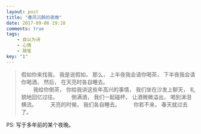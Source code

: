 ```yaml
---
layout: post
title: "春风沉醉的夜晚"
date: 2017-09-06 19:10
comments: true
tags: 
	- 自以为诗
	- 心情
	- 随笔
key: "1"
---
```


> 假如你来找我，
> 我是说假如，
> 那么，
> 上半夜我会请你喝茶，
> 下半夜我会请你喝酒，
> 然后，
> 在天亮时各自睡去。  
>　　
> 我给你倒茶，
> 你给我讲这些年高兴的事情，
> 我们坐在沙发上聊天，
> 礼貌地回忆过往。
>　　
> 倒满酒，
> 我们一起碰杯，
> 让酒微微溢出，
> 喝到涕泪横流。
>　　
> 天亮的时候，
> 我们各自睡去。
> 　　
> 你若不来，
> 春天就过去了。

PS: 写于多年前的某个夜晚。